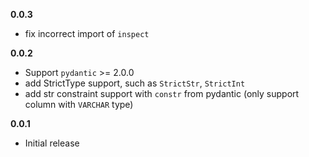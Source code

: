 

**0.0.3**

- fix incorrect import of `inspect`


**0.0.2**

- Support `pydantic` >= 2.0.0
- add StrictType support, such as `StrictStr`, `StrictInt`
- add str constraint support with `constr` from pydantic (only support column with `VARCHAR` type)

**0.0.1**

- Initial release